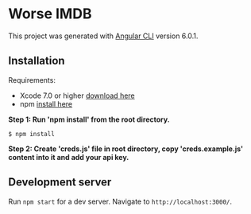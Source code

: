 # Worse IMDB

This project was generated with [Angular CLI](https://github.com/angular/angular-cli) version 6.0.1.

## Installation

Requirements:
- Xcode 7.0 or higher [download here](https://developer.apple.com/xcode/download/)
- npm [install here](http://blog.npmjs.org/post/85484771375/how-to-install-npm)

__Step 1: Run 'npm install' from the root directory.__

```
$ npm install
```

__Step 2: Create 'creds.js' file in root directory, copy 'creds.example.js' content into it and add your api key.__


## Development server

Run `npm start` for a dev server. Navigate to `http://localhost:3000/`.
